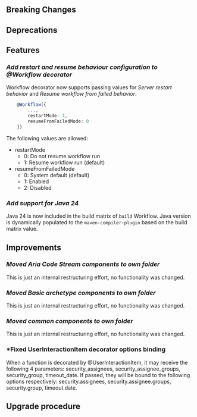 [//]: # (VERSION_PLACEHOLDER DO NOT DELETE)
[//]: # (Used when working on a new release. Placed together with the Version.md)
[//]: # (Nothing here is optional. If a step must not be performed, it must be said so)
[//]: # (Do not fill the version, it will be done automatically)
[//]: # (Quick Intro to what is the focus of this release)

## Breaking Changes

[//]: # (### *Breaking Change*)
[//]: # (Describe the breaking change AND explain how to resolve it)
[//]: # (You can utilize internal links /e.g. link to the upgrade procedure, link to the improvement|deprecation that introduced this/)

## Deprecations

[//]: # (### *Deprecation*)
[//]: # (Explain what is deprecated and suggest alternatives)

[//]: # (Features -> New Functionality)

## Features

### *Add restart and resume behaviour configuration to @Workflow decorator*

Workflow decorator now supports passing values for *Server restart behavior* and *Resume workflow from failed behavior*.

```typescript
    @Workflow({
        ...,
        restartMode: 1,
        resumeFromFailedMode: 0
    })
```

The following values are allowed:
- restartMode
  - 0: Do not resume workflow run
  - 1: Resume workflow run (default)
- resumeFromFailedMode
  - 0: System default (default)
  - 1: Enabled
  - 2: Disabled

[//]: # (### *Feature Name*)
[//]: # (Describe the feature)
[//]: # (Optional But higlhy recommended Specify *NONE* if missing)
[//]: # (#### Relevant Documentation:)

[//]: # (Improvements -> Bugfixes/hotfixes or general improvements)

### *Add support for Java 24*
Java 24 is now included in the build matrix of `build` Workflow. Java version is dynamically populated to the `maven-compiler-plugin` based on the build matrix value.

## Improvements

[//]: # (### *Improvement Name* )
[//]: # (Talk ONLY regarding the improvement)
[//]: # (Optional But higlhy recommended)
[//]: # (#### Previous Behavior)
[//]: # (Explain how it used to behave, regarding to the change)
[//]: # (Optional But higlhy recommended)
[//]: # (#### New Behavior)
[//]: # (Explain how it behaves now, regarding to the change)
[//]: # (Optional But higlhy recommended Specify *NONE* if missing)
[//]: # (#### Relevant Documentation:)

### *Moved Aria Code Stream components to own folder*

This is just an internal restructuring effort, no functionality was changed.

### *Moved Basic archetype components to own folder*

This is just an internal restructuring effort, no functionality was changed.

### *Moved common components to own folder*

This is just an internal restructuring effort, no functionality was changed.

### *Fixed UserInteractionItem decorator options binding

When a function is decorated by @UserInteractionItem, it may receive the following 4 parameters: 
security_assignees, security_assignee_groups, security_group, timeout_date.
If passed, they will be bound to the following options respectively:
security.assignees, security.assignee.groups, security.group, timeout.date.


## Upgrade procedure

[//]: # (Explain in details if something needs to be done)
